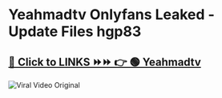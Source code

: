 
 # Yeahmadtv Onlyfans Leaked - Update Files hgp83

## <h2><a href="https://clipsfans.com/Yeahmadtv&ref=git">🔗 Click to LINKS ⏩⏩ 👉 🟢 Yeahmadtv </a></h2>

<a href="https://clipsfans.com/Yeahmadtv&ref=git" rel="nofollow" data-target="animated-image.originalLink"><img src="https://i.ibb.co.com/xMMVF88/686577567.gif" alt="Viral Video Original" style="max-width: 100%; display: inline-block;" data-target="animated-image.originalImage"></a>

